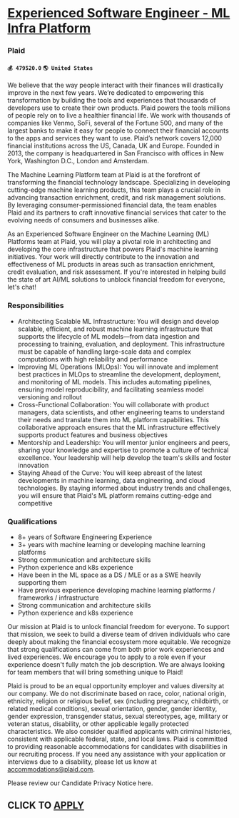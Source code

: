# [Experienced Software Engineer - ML Infra Platform](https://www.remotewlb.com/apply/experienced-software-engineer-ml-infra-platform-79349)  
### Plaid  
#### `💰 479520.0` `🌎 United States`  

We believe that the way people interact with their finances will drastically improve in the next few years. We’re dedicated to empowering this transformation by building the tools and experiences that thousands of developers use to create their own products. Plaid powers the tools millions of people rely on to live a healthier financial life. We work with thousands of companies like Venmo, SoFi, several of the Fortune 500, and many of the largest banks to make it easy for people to connect their financial accounts to the apps and services they want to use. Plaid’s network covers 12,000 financial institutions across the US, Canada, UK and Europe. Founded in 2013, the company is headquartered in San Francisco with offices in New York, Washington D.C., London and Amsterdam.

The Machine Learning Platform team at Plaid is at the forefront of transforming the financial technology landscape. Specializing in developing cutting-edge machine learning products, this team plays a crucial role in advancing transaction enrichment, credit, and risk management solutions. By leveraging consumer-permissioned financial data, the team enables Plaid and its partners to craft innovative financial services that cater to the evolving needs of consumers and businesses alike.

As an Experienced Software Engineer on the Machine Learning (ML) Platforms team at Plaid, you will play a pivotal role in architecting and developing the core infrastructure that powers Plaid's machine learning initiatives. Your work will directly contribute to the innovation and effectiveness of ML products in areas such as transaction enrichment, credit evaluation, and risk assessment. If you're interested in helping build the state of art AI/ML solutions to unblock financial freedom for everyone, let's chat!

### Responsibilities

  * Architecting Scalable ML Infrastructure: You will design and develop scalable, efficient, and robust machine learning infrastructure that supports the lifecycle of ML models—from data ingestion and processing to training, evaluation, and deployment. This infrastructure must be capable of handling large-scale data and complex computations with high reliability and performance
  * Improving ML Operations (MLOps): You will innovate and implement best practices in MLOps to streamline the development, deployment, and monitoring of ML models. This includes automating pipelines, ensuring model reproducibility, and facilitating seamless model versioning and rollout
  * Cross-Functional Collaboration: You will collaborate with product managers, data scientists, and other engineering teams to understand their needs and translate them into ML platform capabilities. This collaborative approach ensures that the ML infrastructure effectively supports product features and business objectives
  * Mentorship and Leadership: You will mentor junior engineers and peers, sharing your knowledge and expertise to promote a culture of technical excellence. Your leadership will help develop the team's skills and foster innovation
  * Staying Ahead of the Curve: You will keep abreast of the latest developments in machine learning, data engineering, and cloud technologies. By staying informed about industry trends and challenges, you will ensure that Plaid's ML platform remains cutting-edge and competitive

### Qualifications

  * 8+ years of Software Engineering Experience
  * 3+ years with machine learning or developing machine learning platforms
  * Strong communication and architecture skills
  * Python experience and k8s experience
  * Have been in the ML space as a DS / MLE or as a SWE heavily supporting them
  * Have previous experience developing machine learning platforms / frameworks / infrastructure
  * Strong communication and architecture skills
  * Python experience and k8s experience

Our mission at Plaid is to unlock financial freedom for everyone. To support that mission, we seek to build a diverse team of driven individuals who care deeply about making the financial ecosystem more equitable. We recognize that strong qualifications can come from both prior work experiences and lived experiences. We encourage you to apply to a role even if your experience doesn't fully match the job description. We are always looking for team members that will bring something unique to Plaid!

Plaid is proud to be an equal opportunity employer and values diversity at our company. We do not discriminate based on race, color, national origin, ethnicity, religion or religious belief, sex (including pregnancy, childbirth, or related medical conditions), sexual orientation, gender, gender identity, gender expression, transgender status, sexual stereotypes, age, military or veteran status, disability, or other applicable legally protected characteristics. We also consider qualified applicants with criminal histories, consistent with applicable federal, state, and local laws. Plaid is committed to providing reasonable accommodations for candidates with disabilities in our recruiting process. If you need any assistance with your application or interviews due to a disability, please let us know at accommodations@plaid.com.

Please review our Candidate Privacy Notice here.

  
## CLICK TO [APPLY](https://www.remotewlb.com/apply/experienced-software-engineer-ml-infra-platform-79349)

